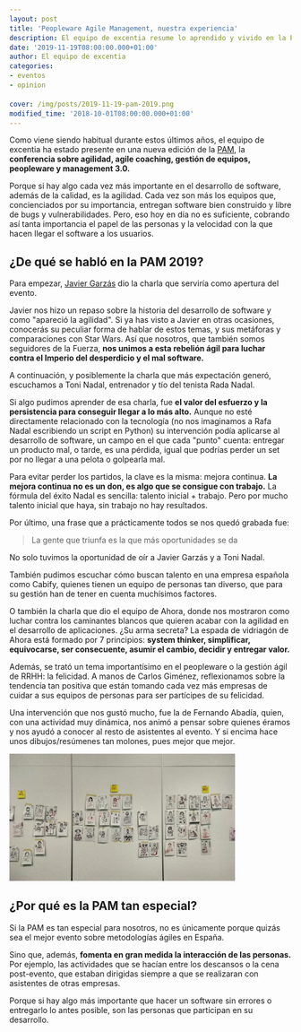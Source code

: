 ```yaml
---
layout: post
title: 'Peopleware Agile Management, nuestra experiencia'
description: El equipo de excentia resume lo aprendido y vivido en la PAM 2019
date: '2019-11-19T08:00:00.000+01:00'
author: El equipo de excentia
categories: 
- eventos
- opinion

cover: /img/posts/2019-11-19-pam-2019.png
modified_time: '2018-10-01T08:00:00.000+01:00'
---
```


Como viene siendo habitual durante estos últimos años, el equipo de excentia ha estado presente en una nueva edición de la [PAM](https://peopleware-agilemanagement.com/), la **conferencia sobre agilidad, agile coaching, gestión de equipos, peopleware y management 3.0.**

Porque si hay algo cada vez más importante en el desarrollo de software, además de la calidad, es la agilidad.
Cada vez son más los equipos que, concienciados por su importancia, entregan software bien construido y libre de bugs y vulnerabilidades. Pero, eso hoy en día no es suficiente, cobrando así tanta importancia el papel de las personas y la velocidad con la que hacen llegar el software a los usuarios.


## ¿De qué se habló en la PAM 2019?

Para empezar, [Javier Garzás](https://www.javiergarzas.com/) dio la charla que serviría como apertura del evento. 

Javier nos hizo un repaso sobre la historia del desarrollo de software y como "apareció la agilidad". 
Si ya has visto a Javier en otras ocasiones, conocerás su peculiar forma de hablar de estos temas, y sus metáforas y comparaciones con Star Wars. Así que nosotros, que también somos seguidores de la Fuerza, **nos unimos a esta rebelión ágil para luchar contra el Imperio del desperdicio y el mal software.**

A continuación, y posiblemente la charla que más expectación generó, escuchamos a Toni Nadal, entrenador y tío del tenista Rada Nadal.

Si algo pudimos aprender de esa charla, fue **el valor del esfuerzo y la persistencia para conseguir llegar a lo más alto.**
Aunque no esté directamente relacionado con la tecnología (no nos imaginamos a Rafa Nadal escribiendo un script en Python) su intervención podía aplicarse al desarrollo de software, un campo en el que cada "punto" cuenta: entregar un producto mal, o tarde, es una pérdida, igual que podrías perder un set por no llegar a una pelota o golpearla mal.

Para evitar perder los partidos, la clave es la misma: mejora continua.
**La mejora continua no es un don, es algo que se consigue con trabajo.** La fórmula del éxito Nadal es sencilla: talento inicial + trabajo. Pero por mucho talento inicial que haya, sin trabajo no hay resultados.

Por último, una frase que a prácticamente todos se nos quedó grabada fue:


> La gente que triunfa es la que más oportunidades se da 


No solo tuvimos la oportunidad de oír a Javier Garzás y a Toni Nadal.

También pudimos escuchar cómo buscan talento en una empresa española como Cabify, quienes tienen un equipo de personas tan diverso, que para su gestión han de tener en cuenta muchísimos factores.


O también la charla que dio el equipo de Ahora, donde nos mostraron como luchar contra los caminantes blancos que quieren acabar con la agilidad en el desarrollo de aplicaciones. ¿Su arma secreta? La espada de vidriagón de Ahora está formado por 7 principios: **system thinker, simplificar, equivocarse, ser consecuente, asumir el cambio, decidir y entregar valor.**

Además, se trató un tema importantísimo en el peopleware o la gestión ágil de RRHH: la felicidad. 
A manos de Carlos Giménez, reflexionamos sobre la tendencia tan positiva que están tomando cada vez más empresas de cuidar a sus equipos de personas para ser partícipes de su felicidad.

Una intervención que nos gustó mucho, fue la de Fernando Abadía, quien, con una actividad muy dinámica, nos animó a pensar sobre quienes éramos y nos ayudó a conocer al resto de asistentes al evento. Y si encima hace unos dibujos/resúmenes tan molones, pues mejor que mejor.

<a target="_blank"><img class="center" width="80%" alt="Foto con algunos dibujos de los asistentes de la PAM" title="Dinámica propuesta por Fernando Abadía en la PAM 2019" src="/img/posts/2019-11-19-dinamica-pam.jpg"></a>


## ¿Por qué es la PAM tan especial?

Si la PAM es tan especial para nosotros, no es únicamente porque quizás sea el mejor evento sobre metodologías ágiles en España.

Sino que, además, **fomenta en gran medida la interacción de las personas.** Por ejemplo, las actividades que se hacían entre los descansos o la cena post-evento, que estaban dirigidas siempre a que se realizaran con asistentes de otras empresas.

Porque si hay algo más importante que hacer un software sin errores o entregarlo lo antes posible, son las personas que participan en su desarrollo. 







